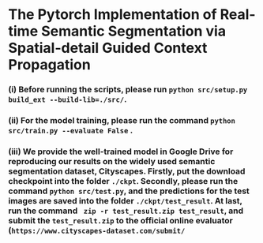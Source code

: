 # The Pytorch  Implementation of Real-time Semantic Segmentation via Spatial-detail Guided Context Propagation


### (i) Before running the scripts, please run `python src/setup.py build_ext --build-lib=./src/`.

### (ii) For the model training, please run the command `python src/train.py --evaluate False` .

### (iii) We provide the well-trained model in Google Drive for reproducing our results on the widely used semantic segmentation dataset, Cityscapes. Firstly, put the download checkpoint into the folder `./ckpt`. Secondly, please run the command `python src/test.py`, and the predictions for the test images are saved into the folder  `./ckpt/test_result`. At last,  run the command ` zip -r test_result.zip test_result`, and submit the `test_result.zip`  to the official online evaluator (`https://www.cityscapes-dataset.com/submit/`

